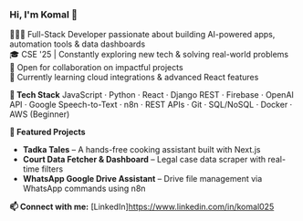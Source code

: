 ### Hi, I'm Komal 👋

👩🏻‍💻 Full-Stack Developer passionate about building AI-powered apps, automation tools & data dashboards  
🎓 CSE '25 | Constantly exploring new tech & solving real-world problems  
🌟 Open for collaboration on impactful projects  
💭 Currently learning cloud integrations & advanced React features  


**🔧 Tech Stack**
JavaScript · Python · React · Django REST · Firebase · OpenAI API · Google Speech-to-Text · n8n · REST APIs · Git · SQL/NoSQL · Docker · AWS (Beginner)

**🚀 Featured Projects**
- **Tadka Tales** – A hands-free cooking assistant built with Next.js
- **Court Data Fetcher & Dashboard** – Legal case data scraper with real-time filters  
- **WhatsApp Google Drive Assistant** – Drive file management via WhatsApp commands using n8n

**📫 Connect with me:**
[LinkedIn]https://www.linkedin.com/in/komal025 




